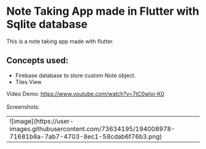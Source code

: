 # Note Taking App made in Flutter with Sqlite database 
 This is a note taking app made with flutter.<br>
## Concepts used:
<ul>
<li>Firebase database to store custom Note object.</li>
<li>Tiles View</li>
</ul>

Video Demo: https://www.youtube.com/watch?v=7tC0wIxi-K0 <br><br>
Screenshots:<br>
<table style={border:"none"}><tr>
<td>![image](https://user-images.githubusercontent.com/73634195/194008978-71681b8a-7ab7-4703-8ec1-58cdab6f76b3.png)</td>
</tr>


</table>
